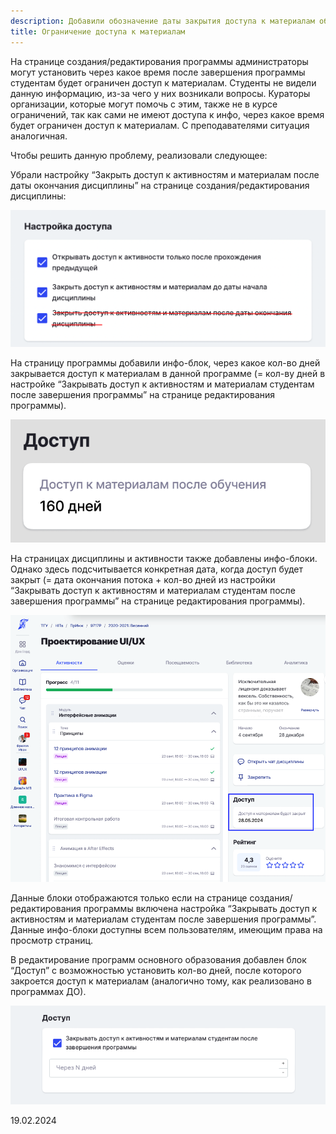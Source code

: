 ```yaml
---
description: Добавили обозначение даты закрытия доступа к материалам обучения
title: Ограничение доступа к материалам
---
```


На странице создания/редактирования программы администраторы могут установить через какое время после завершения программы студентам будет ограничен доступ к материалам. Студенты не видели данную информацию, из-за чего у них возникали вопросы. Кураторы организации, которые могут помочь с этим, также не в курсе ограничений, так как сами не имеют доступа к инфо, через какое время будет ограничен доступ к материалам. С преподавателями ситуация аналогичная.

Чтобы решить данную проблему, реализовали следующее:

Убрали настройку “Закрыть доступ к активностям и материалам после даты окончания дисциплины” на странице создания/редактирования дисциплины:

![](<../../.gitbook/assets/image (241).png>)

На страницу программы добавили инфо-блок, через какое кол-во дней закрывается доступ к материалам в данной программе (= кол-ву дней в настройке “Закрывать доступ к активностям и материалам студентам после завершения программы” на странице редактирования программы).

![](<../../.gitbook/assets/image (242).png>)

На страницах дисциплины и активности также добавлены инфо-блоки. Однако здесь подсчитывается конкретная дата, когда доступ будет закрыт (= дата окончания потока + кол-во дней из настройки “Закрывать доступ к активностям и материалам студентам после завершения программы” на странице редактирования программы).

![](<../../.gitbook/assets/image (243).png>)

Данные блоки отображаются только если на странице создания/редактирования программы включена настройка “Закрывать доступ к активностям и материалам студентам после завершения программы”. Данные инфо-блоки доступны всем пользователям, имеющим права на просмотр страниц.

В редактирование программ основного образования добавлен блок “Доступ” с возможностью установить кол-во дней, после которого закроется доступ к материалам (аналогично тому, как реализовано в программах ДО).

![](<../../.gitbook/assets/image (244).png>)

19\.02.2024